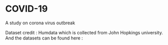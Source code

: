 # COVID-19
A study on corona virus outbreak

Dataset credit : Humdata which is collected from John Hopkings university. And the datasets can be found here : 
